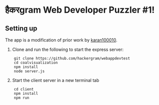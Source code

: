 # हैकरgram Web Developer Puzzler #1!


## Setting up


The app is a modification of prior work by [karan100010](https://github.com/karan100010).


1. Clone and run the following to start the express server:

```
    git clone https://github.com/hackergram/webappdevtest
    cd coalvisualization
    npm install
    node server.js
```

2. Start the client server in a new terminal tab

```
    cd client
    npm install
    npm run
```
